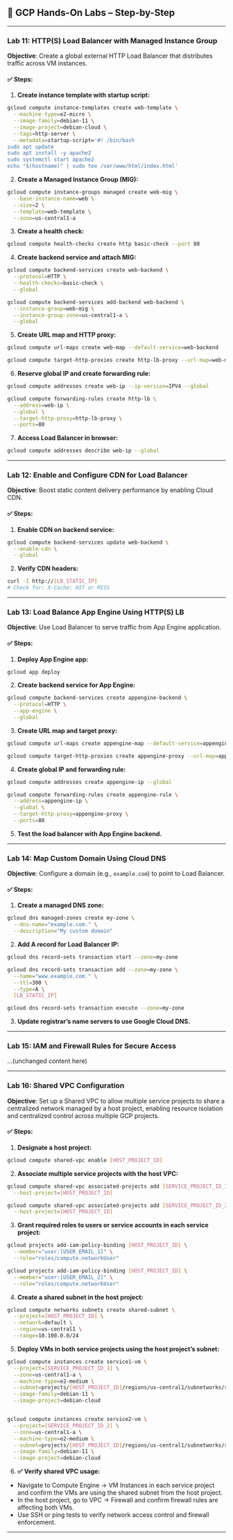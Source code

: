 ## 🧪 GCP Hands-On Labs – Step-by-Step


---

### **Lab 11: HTTP(S) Load Balancer with Managed Instance Group**

**Objective**: Create a global external HTTP Load Balancer that distributes traffic across VM instances.

#### ✅ Steps:

1. **Create instance template with startup script:**

```bash
gcloud compute instance-templates create web-template \
  --machine-type=e2-micro \
  --image-family=debian-11 \
  --image-project=debian-cloud \
  --tags=http-server \
  --metadata=startup-script='#! /bin/bash
sudo apt update
sudo apt install -y apache2
sudo systemctl start apache2
echo "$(hostname)" | sudo tee /var/www/html/index.html'
```

2. **Create a Managed Instance Group (MIG):**

```bash
gcloud compute instance-groups managed create web-mig \
  --base-instance-name=web \
  --size=2 \
  --template=web-template \
  --zone=us-central1-a
```

3. **Create a health check:**

```bash
gcloud compute health-checks create http basic-check --port 80
```

4. **Create backend service and attach MIG:**

```bash
gcloud compute backend-services create web-backend \
  --protocol=HTTP \
  --health-checks=basic-check \
  --global

gcloud compute backend-services add-backend web-backend \
  --instance-group=web-mig \
  --instance-group-zone=us-central1-a \
  --global
```

5. **Create URL map and HTTP proxy:**

```bash
gcloud compute url-maps create web-map --default-service=web-backend

gcloud compute target-http-proxies create http-lb-proxy --url-map=web-map
```

6. **Reserve global IP and create forwarding rule:**

```bash
gcloud compute addresses create web-ip --ip-version=IPV4 --global

gcloud compute forwarding-rules create http-lb \
  --address=web-ip \
  --global \
  --target-http-proxy=http-lb-proxy \
  --ports=80
```

7. **Access Load Balancer in browser:**

```bash
gcloud compute addresses describe web-ip --global
```

---

### **Lab 12: Enable and Configure CDN for Load Balancer**

**Objective**: Boost static content delivery performance by enabling Cloud CDN.

#### ✅ Steps:

1. **Enable CDN on backend service:**

```bash
gcloud compute backend-services update web-backend \
  --enable-cdn \
  --global
```

2. **Verify CDN headers:**

```bash
curl -I http://[LB_STATIC_IP]
# Check for: X-Cache: HIT or MISS
```

---

### **Lab 13: Load Balance App Engine Using HTTP(S) LB**

**Objective**: Use Load Balancer to serve traffic from App Engine application.

#### ✅ Steps:

1. **Deploy App Engine app:**

```bash
gcloud app deploy
```

2. **Create backend service for App Engine:**

```bash
gcloud compute backend-services create appengine-backend \
  --protocol=HTTP \
  --app-engine \
  --global
```

3. **Create URL map and target proxy:**

```bash
gcloud compute url-maps create appengine-map --default-service=appengine-backend

gcloud compute target-http-proxies create appengine-proxy --url-map=appengine-map
```

4. **Create global IP and forwarding rule:**

```bash
gcloud compute addresses create appengine-ip --global

gcloud compute forwarding-rules create appengine-rule \
  --address=appengine-ip \
  --global \
  --target-http-proxy=appengine-proxy \
  --ports=80
```

5. **Test the load balancer with App Engine backend.**

---

### **Lab 14: Map Custom Domain Using Cloud DNS**

**Objective**: Configure a domain (e.g., `example.com`) to point to Load Balancer.

#### ✅ Steps:

1. **Create a managed DNS zone:**

```bash
gcloud dns managed-zones create my-zone \
  --dns-name="example.com." \
  --description="My custom domain"
```

2. **Add A record for Load Balancer IP:**

```bash
gcloud dns record-sets transaction start --zone=my-zone

gcloud dns record-sets transaction add --zone=my-zone \
  --name="www.example.com." \
  --ttl=300 \
  --type=A \
  [LB_STATIC_IP]

gcloud dns record-sets transaction execute --zone=my-zone
```

3. **Update registrar’s name servers to use Google Cloud DNS.**

---

### **Lab 15: IAM and Firewall Rules for Secure Access**

...(unchanged content here)

---

### **Lab 16: Shared VPC Configuration**

**Objective**: Set up a Shared VPC to allow multiple service projects to share a centralized network managed by a host project, enabling resource isolation and centralized control across multiple GCP projects.

#### ✅ Steps:

1. **Designate a host project:**

```bash
gcloud compute shared-vpc enable [HOST_PROJECT_ID]
```

2. **Associate multiple service projects with the host VPC:**

```bash
gcloud compute shared-vpc associated-projects add [SERVICE_PROJECT_ID_1] \
  --host-project=[HOST_PROJECT_ID]

gcloud compute shared-vpc associated-projects add [SERVICE_PROJECT_ID_2] \
  --host-project=[HOST_PROJECT_ID]
```

3. **Grant required roles to users or service accounts in each service project:**

```bash
gcloud projects add-iam-policy-binding [HOST_PROJECT_ID] \
  --member="user:[USER_EMAIL_1]" \
  --role="roles/compute.networkUser"

gcloud projects add-iam-policy-binding [HOST_PROJECT_ID] \
  --member="user:[USER_EMAIL_2]" \
  --role="roles/compute.networkUser"
```

4. **Create a shared subnet in the host project:**

```bash
gcloud compute networks subnets create shared-subnet \
  --project=[HOST_PROJECT_ID] \
  --network=default \
  --region=us-central1 \
  --range=10.100.0.0/24
```

5. **Deploy VMs in both service projects using the host project’s subnet:**

```bash
gcloud compute instances create service1-vm \
  --project=[SERVICE_PROJECT_ID_1] \
  --zone=us-central1-a \
  --machine-type=e2-medium \
  --subnet=projects/[HOST_PROJECT_ID]/regions/us-central1/subnetworks/shared-subnet \
  --image-family=debian-11 \
  --image-project=debian-cloud


gcloud compute instances create service2-vm \
  --project=[SERVICE_PROJECT_ID_2] \
  --zone=us-central1-a \
  --machine-type=e2-medium \
  --subnet=projects/[HOST_PROJECT_ID]/regions/us-central1/subnetworks/shared-subnet \
  --image-family=debian-11 \
  --image-project=debian-cloud
```

6. **✅ Verify shared VPC usage:**

* Navigate to Compute Engine → VM Instances in each service project and confirm the VMs are using the shared subnet from the host project.
* In the host project, go to VPC → Firewall and confirm firewall rules are affecting both VMs.
* Use SSH or ping tests to verify network access control and firewall enforcement.

---



